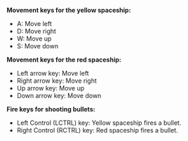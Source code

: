 **Movement keys for the yellow spaceship:**

- A: Move left
- D: Move right
- W: Move up
- S: Move down

**Movement keys for the red spaceship:**

- Left arrow key: Move left
- Right arrow key: Move right
- Up arrow key: Move up
- Down arrow key: Move down

**Fire keys for shooting bullets:**

- Left Control (LCTRL) key: Yellow spaceship fires a bullet.
- Right Control (RCTRL) key: Red spaceship fires a bullet.
